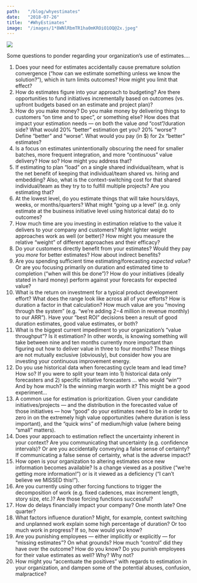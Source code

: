 ```yaml
---
path:	"/blog/whyestimates"
date:	"2018-07-26"
title:	"#WhyEstimates"
image:	"/images/1*8WNlRbmTR1ha0mKROiO1OQ@2x.jpeg"
---
```


![](/images/1*8WNlRbmTR1ha0mKROiO1OQ@2x.jpeg)

Some questions to ponder regarding your organization’s use of estimates….

1. Does your need for estimates accidentally cause premature solution convergence (“how can we estimate something unless we know the solution?”), which in turn limits outcomes? How might you limit that effect?
2. How do estimates figure into your approach to budgeting? Are there opportunities to fund initiatives incrementally based on outcomes (vs. upfront budgets based on an estimate and project plan)?
3. How do you make money? Do you make money by delivering things to customers “on time and to spec”, or something else? How does that impact your estimation needs — on both the value *and* “cost”/duration side? What would 20% “better” estimation get you? 20% “worse”? Define “better” and “worse”. What would you pay (in $) for 2x “better” estimates?
4. Is a focus on estimates unintentionally obscuring the need for smaller batches, more frequent integration, and more “continuous” value delivery? How so? How might you address that?
5. If estimating to plan “load” on a single shared individual/team, what is the net benefit of keeping that individual/team shared vs. hiring and embedding? Also, what is the context-switching cost for that shared individual/team as they try to to fulfill multiple projects? Are you estimating that?
6. At the lowest level, do you estimate things that will take hours/days, weeks, or months/quarters? What might “going up a level” (e.g. only estimate at the business initiative level using historical data) do to outcomes?
7. How much time are you investing in estimation relative to the value it delivers to your company and customers? Might lighter weight approaches work as well (or better)? How might you measure the relative “weight” of different approaches and their efficacy?
8. Do your customers directly benefit from your estimates? Would they pay you *more* for better estimates? How about indirect benefits?
9. Are you spending sufficient time estimating/forecasting *expected value*? Or are you focusing primarily on duration and estimated time to completion (“when will this be done”)? How do your initiatives (ideally stated in hard money) perform against your forecasts for expected value?
10. What is the return on investment for a typical product development effort? What does the range look like across all of your efforts? How is duration a factor in that calculation? How much value are you “moving through the system” (e.g. “we’re adding $2-$4 million in revenue monthly) to our ARR”). Have your “best ROI” decisions been a result of good duration estimates, good value estimates, or both?
11. What is the biggest current impediment to your organization’s “value throughput”? Is it estimation? In other words, is knowing something will take between nine and ten months currently more important than figuring out how to deliver value in three to four months? These things are not mutually exclusive (obviously), but consider how you are investing your continuous improvement energy.
12. Do you use historical data when forecasting cycle team and lead time? How so? If you were to split your team into 1) historical data only forecasters and 2) specific initiative forecasters … who would “win”? And by how much? Is the winning margin worth it? This might be a good experiment…
13. A common use for estimation is prioritization. Given your candidate initiatives/projects — and the distribution in the forecasted value of those initiatives — how “good” do your estimates need to be in order to zero in on the extremely high value opportunities (where duration is less important), and the “quick wins” of medium/high value (where being “small” matters).
14. Does your approach to estimation reflect the uncertainty inherent in your context? Are you communicating that uncertainty (e.g. confidence intervals)? Or are you accidentally conveying a false sense of certainty? If communicating a false sense of certainty, what is the adverse impact?
15. How open is your organization to altering estimates once new information becomes available? Is a change viewed as a positive (“we’re getting more information!”) or is it viewed as a deficiency (“I can’t believe we MISSED this!”).
16. Are you currently using other forcing functions to trigger the decomposition of work (e.g. fixed cadences, max increment length, story size, etc.)? Are those forcing functions successful?
17. How do delays financially impact your company? One month late? One quarter?
18. What factors influence duration? Might, for example, context switching and unplanned work explain some high percentage of duration? Or too much work in progress? If so, how would you know?
19. Are you punishing employees — either implicitly or explicitly — for “missing estimates”? On what grounds? How much “control” did they have over the outcome? How do you know? Do you punish employees for their value estimates as well? Why? Why not?
20. How might you “accentuate the positives” with regards to estimation in your organization, and dampen some of the potential abuses, confusion, malpractice?
